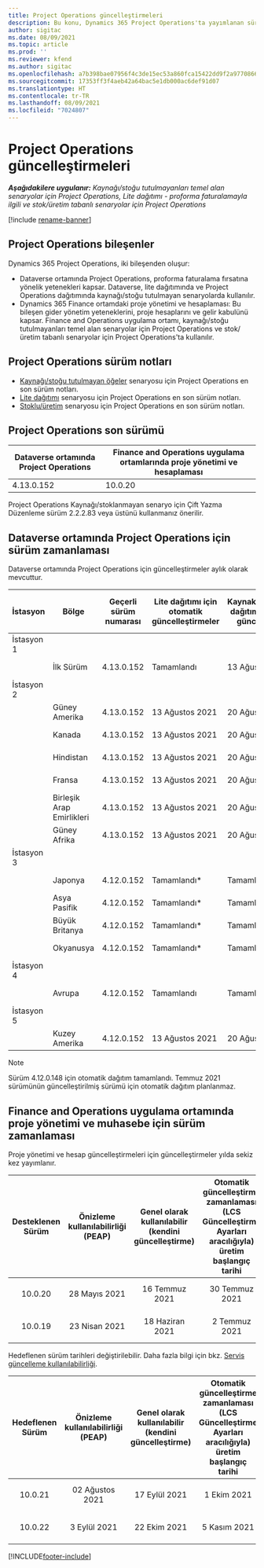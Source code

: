 ```yaml
---
title: Project Operations güncelleştirmeleri
description: Bu konu, Dynamics 365 Project Operations'ta yayımlanan sürümler hakkında bilgi sağlar.
author: sigitac
ms.date: 08/09/2021
ms.topic: article
ms.prod: ''
ms.reviewer: kfend
ms.author: sigitac
ms.openlocfilehash: a7b398bae07956f4c3de15ec53a860fca15422dd9f2a977086669ebf2fcdb240
ms.sourcegitcommit: 17353ff3f4aeb42a64bac5e1db000ac6def91d07
ms.translationtype: HT
ms.contentlocale: tr-TR
ms.lasthandoff: 08/09/2021
ms.locfileid: "7024807"
---
```

# <a name="project-operations-updates"></a>Project Operations güncelleştirmeleri

_**Aşağıdakilere uygulanır:** Kaynağı/stoğu tutulmayanları temel alan senaryolar için Project Operations, Lite dağıtımı - proforma faturalamayla ilgili ve stok/üretim tabanlı senaryolar için Project Operations_

[!include [rename-banner](~/includes/cc-data-platform-banner.md)]

## <a name="project-operations-components"></a>Project Operations bileşenler

Dynamics 365 Project Operations, iki bileşenden oluşur:

- Dataverse ortamında Project Operations, proforma faturalama fırsatına yönelik yetenekleri kapsar. Dataverse, lite dağıtımında ve Project Operations dağıtımında kaynağı/stoğu tutulmayan senaryolarda kullanılır.
- Dynamics 365 Finance ortamdaki proje yönetimi ve hesaplaması: Bu bileşen gider yönetim yeteneklerini, proje hesaplarını ve gelir kabulünü kapsar. Finance and Operations uygulama ortamı, kaynağı/stoğu tutulmayanları temel alan senaryolar için Project Operations ve stok/üretim tabanlı senaryolar için Project Operations'ta kullanılır.

## <a name="project-operations-release-notes"></a>Project Operations sürüm notları
- [Kaynağı/stoğu tutulmayan öğeler](whats-new-july-2021-resource-based.md) senaryosu için Project Operations en son sürüm notları.
- [Lite dağıtımı](../pro/whats-new/whats-new-july-2021-lite.md) senaryosu için Project Operations en son sürüm notları.
- [Stoklu/üretim](../prod-pma/whats-new/whats-new-jul-2021-stocked.md) senaryosu için Project Operations en son sürüm notları.

## <a name="project-operations-latest-version"></a>Project Operations son sürümü

| Dataverse ortamında Project Operations | Finance and Operations uygulama ortamlarında proje yönetimi ve hesaplaması | 
| --- | --- |
| 4.13.0.152 | 10.0.20 |

Project Operations Kaynağı/stoklanmayan senaryo için Çift Yazma Düzenleme sürüm 2.2.2.83 veya üstünü kullanmanız önerilir.

## <a name="release-schedule-for-project-operations-on-dataverse-environment"></a>Dataverse ortamında Project Operations için sürüm zamanlaması

Dataverse ortamında Project Operations için güncelleştirmeler aylık olarak mevcuttur. 

| İstasyon | Bölge | Geçerli sürüm numarası | Lite dağıtımı için otomatik güncelleştirmeler | Kaynak/Stoklanmayan dağıtım için otomatik güncelleştirmeler | Sonraki sürüm numarası | Genel olarak kullanılabilen bir sonraki sürüm |
|-----------|-----------------------|-----------------|--------------------|---------------------|---------------------|---------------------|
| İstasyon 1 |   &nbsp;              |    &nbsp;       | &nbsp;             |      &nbsp;         |      &nbsp;         |      &nbsp;         |
|   &nbsp;  | İlk Sürüm         |  4.13.0.152     | Tamamlandı           | 13 Ağustos 2021     | TBD                 | 27 Ağustos 2021     |
| İstasyon 2 |   &nbsp;              |    &nbsp;       | &nbsp;             |      &nbsp;         |      &nbsp;         |      &nbsp;         |
|   &nbsp;  | Güney Amerika         |  4.13.0.152     | 13 Ağustos 2021    | 20 Ağustos 2021     | TBD                 | 27 Ağustos 2021     |
|    &nbsp; | Kanada                |  4.13.0.152     | 13 Ağustos 2021    | 20 Ağustos 2021     | TBD                 | 27 Ağustos 2021     |
|   &nbsp;  | Hindistan                 |  4.13.0.152     | 13 Ağustos 2021    | 20 Ağustos 2021     | TBD                 | 27 Ağustos 2021     |
|   &nbsp;  | Fransa                |  4.13.0.152     | 13 Ağustos 2021    | 20 Ağustos 2021     | TBD                 | 27 Ağustos 2021     |
|   &nbsp;  | Birleşik Arap Emirlikleri  |  4.13.0.152     | 13 Ağustos 2021    | 20 Ağustos 2021     | TBD                 | 27 Ağustos 2021     |
|   &nbsp;  | Güney Afrika          |  4.13.0.152     | 13 Ağustos 2021    | 20 Ağustos 2021     | TBD                 | 27 Ağustos 2021     |
| İstasyon 3 |      &nbsp;           |     &nbsp;      |     &nbsp;         |      &nbsp;         |      &nbsp;         |      &nbsp;         |
|   &nbsp;  | Japonya                 |  4.12.0.152     | Tamamlandı*          | Tamamlandı            | 4.13.0.152          | 13 Ağustos 2021     |
|   &nbsp;  | Asya Pasifik          |  4.12.0.152     | Tamamlandı*          | Tamamlandı            | 4.13.0.152          | 13 Ağustos 2021     |
|   &nbsp;  | Büyük Britanya         |  4.12.0.152     | Tamamlandı*          | Tamamlandı            | 4.13.0.152          | 13 Ağustos 2021     |
|   &nbsp;  | Okyanusya               |  4.12.0.152     | Tamamlandı*          | Tamamlandı            | 4.13.0.152          | 13 Ağustos 2021     |
| İstasyon 4 |     &nbsp;            |     &nbsp;      |     &nbsp;         |      &nbsp;         |      &nbsp;         |      &nbsp;         |
|   &nbsp;  | Avrupa                |  4.12.0.152     | Tamamlandı           | Tamamlandı            | 4.13.0.152          | 20 Ağustos 2021     |
| İstasyon 5 |     &nbsp;            |     &nbsp;      |     &nbsp;         |      &nbsp;         |      &nbsp;         |      &nbsp;         |
|   &nbsp;  | Kuzey Amerika         |  4.12.0.152     | 13 Ağustos 2021    | 20 Ağustos 2021     | 4.13.0.152          | 27 Ağustos 2021     |


> [!NOTE]
> Sürüm 4.12.0.148 için otomatik dağıtım tamamlandı. Temmuz 2021 sürümünün güncelleştirilmiş sürümü için otomatik dağıtım planlanmaz.

## <a name="release-schedule-for-project-management-and-accounting-in-the-finance-and-operations-apps-environment"></a>Finance and Operations uygulama ortamında proje yönetimi ve muhasebe için sürüm zamanlaması

Proje yönetimi ve hesap güncelleştirmeleri için güncelleştirmeler yılda sekiz kez yayımlanır.

|          Desteklenen Sürüm          | Önizleme kullanılabilirliği (PEAP) | Genel olarak kullanılabilir (kendini güncelleştirme) | Otomatik güncelleştirme zamanlaması (LCS Güncelleştirme Ayarları aracılığıyla) üretim başlangıç tarihi |   Hizmet bitişi   |
|:-------------------------:|:---------------------------:|:---------------------------------:|:--------------------------------------------------------------------:|:------------------:|
|          10.0.20          |         28 Mayıs 2021        |           16 Temmuz 2021           |                             30 Temmuz 2021                             |  22 Ekim 2021  |
|          10.0.19          |        23 Nisan 2021       |            18 Haziran 2021           |                             2 Temmuz 2021                             | 17 Eylül 2021 |



Hedeflenen sürüm tarihleri değiştirilebilir. Daha fazla bilgi için bkz. [Servis güncelleme kullanılabilirliği](/dynamics365/fin-ops-core/fin-ops/get-started/public-preview-releases?toc=%2fdynamics365%2ffinance%2ftoc.json).

|          Hedeflenen Sürüm          | Önizleme kullanılabilirliği (PEAP) | Genel olarak kullanılabilir (kendini güncelleştirme) | Otomatik güncelleştirme zamanlaması (LCS Güncelleştirme Ayarları aracılığıyla) üretim başlangıç tarihi |   Hizmet bitişi   |
|:-------------------------:|:---------------------------:|:---------------------------------:|:--------------------------------------------------------------------:|:------------------:|
|          10.0.21          |         02 Ağustos 2021     |           17 Eylül 2021      |                             1 Ekim 2021                           |  10 Aralık 2021  |
|          10.0.22          |      3 Eylül 2021      |          22 Ekim 2021         |                           5 Kasım 2021                           |  14 Ocak 2022  |

[!INCLUDE[footer-include](../includes/footer-banner.md)]
